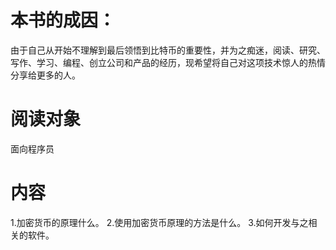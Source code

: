 # 本书的成因：

由于自己从开始不理解到最后领悟到比特币的重要性，并为之痴迷，阅读、研究、写作、学习、编程、创立公司和产品的经历，现希望将自己对这项技术惊人的热情分享给更多的人。

# 阅读对象

面向程序员  

# 内容

1.加密货币的原理什么。
2.使用加密货币原理的方法是什么。
3.如何开发与之相关的软件。
